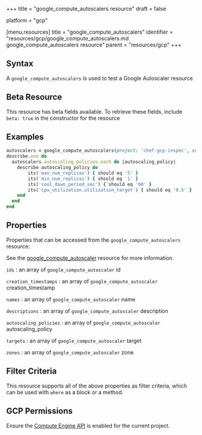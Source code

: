 +++
title = "google_compute_autoscalers resource"
draft = false

platform = "gcp"

[menu.resources]
    title = "google_compute_autoscalers"
    identifier = "resources/gcp/google_compute_autoscalers.md google_compute_autoscalers resource"
    parent = "resources/gcp"
+++

## Syntax

A `google_compute_autoscalers` is used to test a Google Autoscaler resource

## Beta Resource

This resource has beta fields available. To retrieve these fields, include `beta: true` in the constructor for the resource

## Examples

```ruby
autoscalers = google_compute_autoscalers(project: 'chef-gcp-inspec', zone: 'zone')
describe.one do
  autoscalers.autoscaling_policies.each do |autoscaling_policy|
    describe autoscaling_policy do
        its('max_num_replicas') { should eq '5' }
        its('min_num_replicas') { should eq '1' }
        its('cool_down_period_sec') { should eq '60' }
        its('cpu_utilization.utilization_target') { should eq '0.5' }
    end
  end
end
```

## Properties

Properties that can be accessed from the `google_compute_autoscalers` resource:

See the [google_compute_autoscaler](/resources/google_compute_autoscaler/#properties) resource for more information.

`ids`
: an array of `google_compute_autoscaler` id

`creation_timestamps`
: an array of `google_compute_autoscaler` creation_timestamp

`names`
: an array of `google_compute_autoscaler` name

`descriptions`
: an array of `google_compute_autoscaler` description

`autoscaling_policies`
: an array of `google_compute_autoscaler` autoscaling_policy

`targets`
: an array of `google_compute_autoscaler` target

`zones`
: an array of `google_compute_autoscaler` zone

## Filter Criteria

This resource supports all of the above properties as filter criteria, which can be used
with `where` as a block or a method.

## GCP Permissions

Ensure the [Compute Engine API](https://console.cloud.google.com/apis/library/compute.googleapis.com/) is enabled for the current project.
